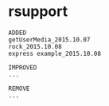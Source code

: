 # rsupport

```
ADDED
getUserMedia_2015.10.07
rock_2015.10.08
express example_2015.10.08
```

```
IMPROVED
...
```

```
REMOVE
...
```
